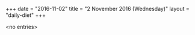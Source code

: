 +++
date = "2016-11-02"
title = "2 November 2016 (Wednesday)"
layout = "daily-diet"
+++

\<no entries\>